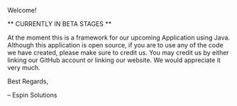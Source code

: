 Welcome!

** CURRENTLY IN BETA STAGES **

At the moment this is a framework for our upcoming Application using Java. Although this application is open source, if you are to use any of the code we have created, please make sure to credit us. You may credit us by either linking our GitHub account or linking our website. We would appreciate it very much.

Best Regards,

– Espin Solutions
